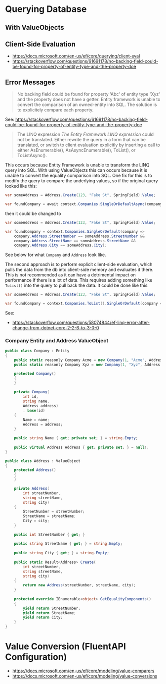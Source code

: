 # Querying Database

## With ValueObjects



## Client-Side Evaluation


 - https://docs.microsoft.com/en-us/ef/core/querying/client-eval
 - https://stackoverflow.com/questions/61691178/no-backing-field-could-be-found-for-property-of-entity-type-and-the-property-doe

## Error Messages
> No backing field could be found for property 'Abc' of entity type 'Xyz' and the property does not have a getter.
Entity framework is unable to convert the comparison of an owned-entity into SQL. The solution is to explicitely compare each property.

See: https://stackoverflow.com/questions/61691178/no-backing-field-could-be-found-for-property-of-entity-type-and-the-property-doe

> The LINQ expression
> *The Entity Framework LINQ expression*
> could not be translated. Either rewrite the query in a form that can be translated, or switch to client evaluation explicitly by inserting a call to either AsEnumerable(), AsAsyncEnumerable(), ToList(), or ToListAsync().

This occurs because Entity Framework is unable to transform the LINQ query into SQL. With using ValueObjects this can occurs because it is unable to convert the equality comparison into SQL.
One fix for this is to modify the query to compare the underlying values, so if the original query looked like this:

```C#
var someAddress = Address.Create(123, "Fake St", SpringField).Value;

var foundCompany = await context.Companies.SingleOrDefaultAsync(company => company.Address == someAddress);
```
then it could be changed to

```C#
var someAddress = Address.Create(123, "Fake St", SpringField).Value;

var foundCompany = context.Companies.SingleOrDefault(company =>
    company.Address.StreetNumber == someAddress.StreetNumber &&
    company.Address.StreetName == someAddress.StreetName &&
    company.Address.City == someAddress.City);
```

See below for what `Company` and `Address` look like.

The second approach is to perform explicit client-side evaluation, which pulls the data from the db into client-side memory and evaluates it there.
This is not recommended as it can have a detrimental impact on performance if there is a lot of data. This requires adding something like `ToList()`
into the query to pull back the data. It could be done like this:

```C#
var someAddress = Address.Create(123, "Fake St", SpringField).Value;

var foundCompany = context.Companies.ToList().SingleOrDefault(company => company.Address == someAddress);
```

See:
 - https://stackoverflow.com/questions/58074844/ef-linq-error-after-change-from-dotnet-core-2-2-6-to-3-0-0

### Company Entity and Address ValueObject

```C#
public class Company : Entity
{
    public static reasonly Company Acme = new Company(1, "Acme", Address.Create(123, "Fake St", "SpringField").Value);
    public static reasonly Company Xyz = new Company(1, "Xyz", Address.Create(99, "Alphabet Road", "Letterton").Value);

    protected Company()
    {
    }
    
    private Company(
        int id,
        string name,
        Address address)
        : base(id)
    {
        Name = name;
        Address = address;
    }
    
    public string Name { get; private set; } = string.Empty;
    
    public virtual Address Address { get; private set; } = null!;
}

public class Address : ValueObject
{
    protected Address()
    {
    }
    
    private Address(
        int streetNumber,
        string streetName,
        string city)
    {
        StreetNumber = streetNumber;
        StreetName = streetName;
        City = city;
    }
    
    public int StreetNumber { get; }
    
    public string StreetName { get; } = string.Empty;
    
    public string City { get; } = string.Empty;
    
    public static Result<Address> Create(
        int streetNumber,
        string streetName,
        string city)
    {
        return new Address(streetNumber, streetName, city);
    }
    
    protected override IEnumerable<object> GetEqualityComponents()
    {
        yield return StreetNumber;
        yield return StreetName;
        yield return City;
    }
}
```

# Value Conversion (FluentAPI Configuration)
- https://docs.microsoft.com/en-us/ef/core/modeling/value-comparers
- https://docs.microsoft.com/en-us/ef/core/modeling/value-conversions
